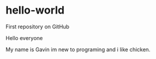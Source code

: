 # hello-world
First repository on GitHub

Hello everyone

My name is Gavin im new to programing and i like chicken.
